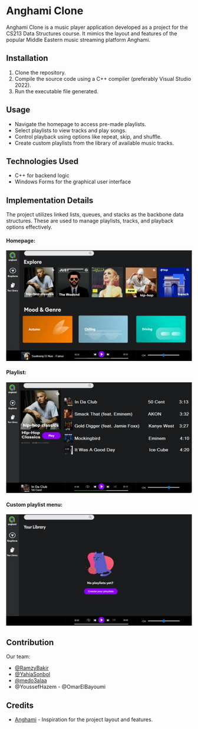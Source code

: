 # Anghami Clone

Anghami Clone is a music player application developed as a project for the CS213 Data Structures course. It mimics the layout and features of the popular Middle Eastern music streaming platform Anghami.

## Installation

1. Clone the repository.
2. Compile the source code using a C++ compiler (preferably Visual Studio 2022).
3. Run the executable file generated.

## Usage

- Navigate the homepage to access pre-made playlists.
- Select playlists to view tracks and play songs.
- Control playback using options like repeat, skip, and shuffle.
- Create custom playlists from the library of available music tracks.

## Technologies Used

- C++ for backend logic
- Windows Forms for the graphical user interface

## Implementation Details

The project utilizes linked lists, queues, and stacks as the backbone data structures. These are used to manage playlists, tracks, and playback options effectively.

#### Homepage:
![homepage](homepage.jpg)
#### Playlist:
![playlists](playlist.jpg)
#### Custom playlist menu:
![createplaylist](createyourplaylist.jpg)


## Contribution
Our team:
  - [@RamzyBakir](https://github.com/RamzyBakir)
  - [@YahiaSonbol](https://github.com/YahiaSonbol)
  - [@medo3alaa](https://github.com/medo3alaa)
  - @YoussefHazem
  - @OmarElBayoumi
## Credits

- [Anghami](https://www.anghami.com/) - Inspiration for the project layout and features.

